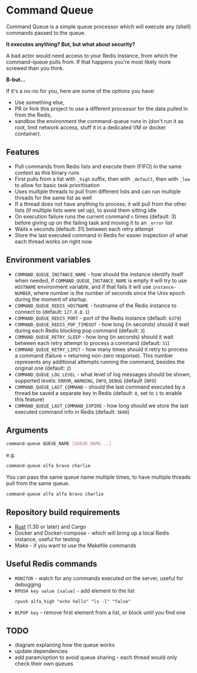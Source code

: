 # Command Queue

Command Queue is a simple queue processor which will execute any (shell) commands passed to the queue.

**It executes anything? But, but what about security?**

A bad actor would need access to your Redis instance, from which the command-queue pulls from. If that happens you're most likely more screwed than you think.

**B-but...**

If it's a no-no for you, here are some of the options you have:
- Use something else,
- PR or fork this project to use a different processor for the data pulled in from the Redis,
- sandbox the environment the command-queue runs in (don't run it as root, limit network access, stuff it in a dedicated VM or docker container).

## Features
- Pull commands from Redis lists and execute them (FIFO) in the same context as this binary runs
- First pulls from a list with `_high` suffix, then with `_default`, then with `_low` to allow for basic task prioritisation
- Uses multiple threads to pull from different lists and can run multiple threads for the same list as well
- If a thread does not have anything to process, it will pull from the other lists (if multiple lists were set up), to avoid them sitting idle
- On execution failure runs the current command `n` times (default: 3) before giving up on the failing task and moving it to an `_error` list
- Waits `m` seconds (default: 31) between each retry attempt
- Store the last executed command in Redis for easier inspection of what each thread works on right now

## Environment variables
- `COMMAND_QUEUE_INSTANCE_NAME` - how should the instance identify itself when needed, if `COMMAND_QUEUE_INSTANCE_NAME` is empty it will try to use `HOSTNAME` environment variable, and if that fails it will use `instance-NUMBER`, where number is the number of seconds since the Unix epoch during the moment of startup.
- `COMMAND_QUEUE_REDIS_HOSTNAME` - hostname of the Redis instance to connect to (default: `127.0.0.1`)
- `COMMAND_QUEUE_REDIS_PORT` - port of the Redis instance (default: `6379`)
- `COMMAND_QUEUE_REDIS_POP_TIMEOUT` - how long (in seconds) should it wait during each Redis blocking pop command (default: `3`)
- `COMMAND_QUEUE_RETRY_SLEEP` - how long (in seconds) should it wait between each retry attempt to process a command (default: `31`)
- `COMMAND_QUEUE_RETRY_LIMIT` - how many times should it retry to process a command (failure = returning non-zero response). This number represents any additional attempts running the command, besides the original one (default: `2`)
- `COMMAND_QUEUE_LOG_LEVEL` - what level of log messages should be shown, supported levels: `ERROR`, `WARNING`, `INFO`, `DEBUG` (default `INFO`)
- `COMMAND_QUEUE_LAST_COMMAND` - should the last command executed by a thread be saved a separate key in Redis (default: `0`, set to `1` to enable this feature)
- `COMMAND_QUEUE_LAST_COMMAND_EXPIRE` - how long should we store the last executed command info in Redis (default: `3600`)

## Arguments

```bash
command-queue QUEUE_NAME [QUEUE_NAME...]
```

e.g.

```bash
command-queue alfa bravo charlie
```

You can pass the same queue name multiple times, to have multiple threads pull from the same queue.

```bash
command-queue alfa alfa bravo charlie
```

## Repository build requirements
- [Rust](https://www.rust-lang.org/tools/install) (1.30 or later) and Cargo
- Docker and Docker-compose - which will bring up a local Redis instance, useful for testing
- Make - if you want to use the Makefile commands

## Useful Redis commands
- `MONITOR` - watch for any commands executed on the server, useful for debugging
- `RPUSH key value [value]` - add element to the list
    ```
    rpush alfa_high "echo hello" "ls -l" "false"
    ```
- `BLPOP key` - remove first element from a list, or block until you find one

## TODO
- diagram explaining how the queue works
- update dependencies
- add param/option to avoid queue sharing - each thread would only check their own queues